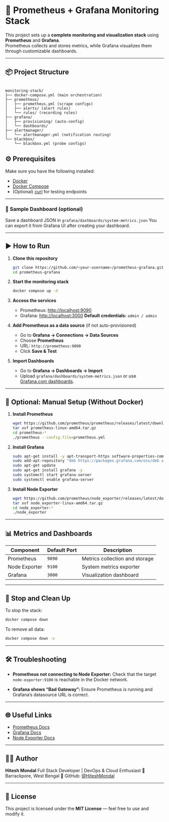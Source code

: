 # 🚀 Prometheus + Grafana Monitoring Stack

This project sets up a **complete monitoring and visualization stack** using **Prometheus** and **Grafana**.  
Prometheus collects and stores metrics, while Grafana visualizes them through customizable dashboards.

---

## 📦 Project Structure

```

monitoring-stack/
├── docker-compose.yml (main orchestration)
├── prometheus/
│   ├── prometheus.yml (scrape configs)
│   ├── alerts/ (alert rules)
│   └── rules/ (recording rules)
├── grafana/
│   ├── provisioning/ (auto-config)
│   └── dashboards/
├── alertmanager/
│   └── alertmanager.yml (notification routing)
└── blackbox/
    └── blackbox.yml (probe configs)

````


## ⚙️ Prerequisites

Make sure you have the following installed:
- [Docker](https://docs.docker.com/get-docker/)
- [Docker Compose](https://docs.docker.com/compose/)
- (Optional) [curl](https://curl.se/) for testing endpoints


---

### 🔹 Sample Dashboard (optional)

Save a dashboard JSON in `grafana/dashboards/system-metrics.json`
You can export it from Grafana UI after creating your dashboard.

---

## ▶️ How to Run

1. **Clone this repository**

   ```bash
   git clone https://github.com/<your-username>/prometheus-grafana.git
   cd prometheus-grafana
   ```

2. **Start the monitoring stack**

   ```bash
   docker compose up -d
   ```

3. **Access the services**

   * Prometheus: [http://localhost:9090](http://localhost:9090)
   * Grafana: [http://localhost:3000](http://localhost:3000)
     **Default credentials:** `admin / admin`

4. **Add Prometheus as a data source** (if not auto-provisioned)

   * Go to **Grafana → Connections → Data Sources**
   * Choose **Prometheus**
   * URL: `http://prometheus:9090`
   * Click **Save & Test**

5. **Import Dashboards**

   * Go to **Grafana → Dashboards → Import**
   * Upload `grafana/dashboards/system-metrics.json` or use [Grafana.com dashboards](https://grafana.com/grafana/dashboards/).

---

## 🧠 Optional: Manual Setup (Without Docker)

1. **Install Prometheus**

   ```bash
   wget https://github.com/prometheus/prometheus/releases/latest/download/prometheus-linux-amd64.tar.gz
   tar xvf prometheus-linux-amd64.tar.gz
   cd prometheus-*
   ./prometheus --config.file=prometheus.yml
   ```

2. **Install Grafana**

   ```bash
   sudo apt-get install -y apt-transport-https software-properties-common
   sudo add-apt-repository "deb https://packages.grafana.com/oss/deb stable main"
   sudo apt-get update
   sudo apt-get install grafana -y
   sudo systemctl start grafana-server
   sudo systemctl enable grafana-server
   ```

3. **Install Node Exporter**

   ```bash
   wget https://github.com/prometheus/node_exporter/releases/latest/download/node_exporter-linux-amd64.tar.gz
   tar xvf node_exporter-linux-amd64.tar.gz
   cd node_exporter-*
   ./node_exporter
   ```

---

## 📊 Metrics and Dashboards

| Component     | Default Port | Description                    |
| ------------- | ------------ | ------------------------------ |
| Prometheus    | `9090`       | Metrics collection and storage |
| Node Exporter | `9100`       | System metrics exporter        |
| Grafana       | `3000`       | Visualization dashboard        |

---

## 🧹 Stop and Clean Up

To stop the stack:

```bash
docker compose down
```

To remove all data:

```bash
docker compose down -v
```

---

## 🛠️ Troubleshooting

* **Prometheus not connecting to Node Exporter:**
  Check that the target `node-exporter:9100` is reachable in the Docker network.

* **Grafana shows “Bad Gateway”:**
  Ensure Prometheus is running and Grafana’s datasource URL is correct.

---

## 🌐 Useful Links

* [Prometheus Docs](https://prometheus.io/docs/introduction/overview/)
* [Grafana Docs](https://grafana.com/docs/)
* [Node Exporter Docs](https://github.com/prometheus/node_exporter)

---

## 🧑‍💻 Author

**Hitesh Mondal**
Full Stack Developer | DevOps & Cloud Enthusiast
📍 Barrackpore, West Bengal
🔗 GitHub: [@HiteshMondal](https://github.com/HiteshMondal)

---

## 🪪 License

This project is licensed under the **MIT License** — feel free to use and modify it.

